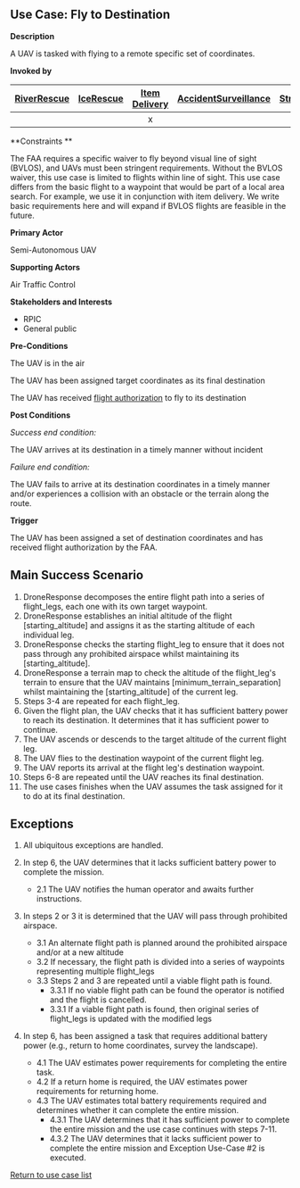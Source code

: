 ## Use Case: Fly to Destination

**Description**

A UAV is tasked with flying to a remote specific set of coordinates.

**Invoked by**

| [RiverRescue](../main/RiverRescue.md) | [IceRescue](../main/IceRescue.md) | [Item Delivery](../main/ItemDelivery.md)| [AccidentSurveillance](../main/AccidentSurveillance.md) | [StructuralFire](../main/StructuralFire.md) | [EnvironmentalSampling](../main/EnvironmentalSampling.md) |
| :------: | :--------: | :--------: | :------: |:------: |:------: |
|   |   | x |   |  |    |

**Constraints **

The FAA requires a specific waiver to fly beyond visual line of sight (BVLOS), and UAVs must been stringent requirements. Without the BVLOS waiver, 
this use case is limited to flights within line of sight.  This use case differs from the basic flight to a waypoint that would be part of a local area search.
For example, we use it in conjunction with item delivery.  We write basic requirements here and will expand if BVLOS flights are feasible in the future.

**Primary Actor**

Semi-Autonomous UAV

**Supporting Actors**

Air Traffic Control

**Stakeholders and Interests**

- RPIC
- General public

**Pre-Conditions**

The UAV is in the air 

The UAV has been assigned target coordinates as its final destination

The UAV has received [flight authorization](FlightAuthorization.md) to fly to its destination

**Post Conditions**

_Success end condition:_

The UAV arrives at its destination in a timely manner without incident

_Failure end condition:_

The UAV fails to arrive at its destination coordinates in a timely manner and/or experiences a collision with an obstacle or the terrain along the route.

**Trigger**

The UAV has been assigned a set of destination coordinates and has received flight authorization by the FAA.

## Main Success Scenario

1. DroneResponse decomposes the entire flight path into a series of flight_legs, each one with its own target waypoint.
2. DroneResponse establishes an initial altitude of the flight [starting_altitude] and assigns it as the starting altitude of each individual leg.
3. DroneResponse checks the starting flight_leg to ensure that it does not pass through any prohibited airspace whilst maintaining its [starting_altitude].
4. DroneResponse a terrain map to check the altitude of the flight_leg's terrain to ensure that the UAV maintains [minimum_terrain_separation] whilst maintaining the [starting_altitude] of the current leg.
5. Steps 3-4 are repeated for each flight_leg. 
6. Given the flight plan, the UAV checks that it has sufficient battery power to reach its destination.  It determines that it has sufficient power to continue.
7. The UAV ascends or descends to the target altitude of the current flight leg.
8. The UAV flies to the destination waypoint of the current flight leg.
9. The UAV reports its arrival at the flight leg's destination waypoint.
10. Steps 6-8 are repeated until the UAV reaches its final destination.
11. The use cases finishes when the UAV assumes the task assigned for it to do at its final destination.

## Exceptions

1. All ubiquitous exceptions are handled.

2. In step 6, the UAV determines that it lacks sufficient battery power to complete the mission.
   * 2.1 The UAV notifies the human operator and awaits further instructions.

3. In steps 2 or 3 it is determined that the UAV will pass through prohibited airspace.
   * 3.1 An alternate flight path is planned around the prohibited airspace and/or at a new altitude
   * 3.2 If necessary, the flight path is divided into a series of waypoints representing multiple flight_legs
   * 3.3 Steps 2 and 3 are repeated until a viable flight path is found.
      * 3.3.1 If no viable flight path can be found the operator is notified and the flight is cancelled.
	  * 3.3.1 If a viable flight path is found, then original series of flight_legs is updated with the modified legs

4. In step 6, has been assigned a task that requires additional battery power (e.g., return to home coordinates, survey the landscape). 
   * 4.1 The UAV estimates power requirements for completing the entire task.
   * 4.2 If a return home is required, the UAV estimates power requirements for returning home.
   * 4.3 The UAV estimates total battery requirements required and determines whether it can complete the entire mission.
      * 4.3.1 The UAV determines that it has sufficient power to complete the entire mission and the use case continues with steps 7-11.
	  * 4.3.2 The UAV determines that it lacks sufficient power to complete the entire mission and Exception Use-Case #2 is executed.

[Return to use case list](../../README.md)
